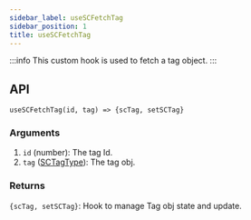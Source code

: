 ```yaml
---
sidebar_label: useSCFetchTag
sidebar_position: 1
title: useSCFetchTag
---
```


:::info
This custom hook is used to fetch a tag object.
:::

## API

`useSCFetchTag(id, tag) => {scTag, setSCTag}`


### Arguments

1. `id` (number): The tag Id.
2. `tag` ([SCTagType](../Types/tag)): The tag obj.


### Returns 

`{scTag, setSCTag}`: Hook to manage Tag obj state and update.

